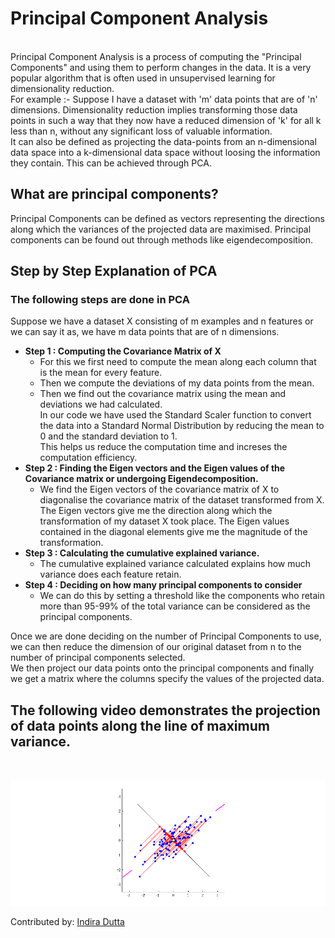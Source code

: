 # Principal Component Analysis
<br>
Principal Component Analysis is a process of computing the "Principal Components" and using them to perform changes in the data. It is a very popular algorithm that is often used in unsupervised learning for dimensionality reduction.
<br>
For example :- Suppose I have a dataset with 'm' data points that are of 'n' dimensions. Dimensionality reduction implies transforming those data points in such a way that they now have a reduced dimension of 'k' for all k less than n, without any significant loss of valuable information. 
<br>
It can also be defined as projecting the data-points from an n-dimensional data space into a k-dimensional data space without loosing the information they contain.
This can be achieved through PCA.

## What are principal components?
Principal Components can be defined as vectors representing the directions along which the variances of the projected data are maximised. Principal components can be found out through methods like eigendecomposition.

## Step by Step Explanation of PCA
### The following steps are done in PCA
Suppose we have a dataset X consisting of m examples and n features or we can say it as, we have m data points that are of n dimensions.
* **Step 1 : Computing the Covariance Matrix of X**
    * For this we first need to compute the mean along each column that is the mean for every feature.
    * Then we compute the deviations of my data points from the mean.
    * Then we find out the covariance matrix using the mean and deviations we had calculated.
      <br>
      In our code we have used the Standard Scaler function to convert the data into a Standard Normal Distribution by reducing the mean to 0 and the standard deviation to 1. 
      <br>
      This helps us reduce the computation time and increses the computation efficiency.
 * **Step 2 : Finding the Eigen vectors and the Eigen values of the Covariance matrix or undergoing Eigendecomposition.**
    * We find the Eigen vectors of the covariance matrix of X to diagonalise the covariance matrix of the dataset transformed from X. The Eigen vectors give me the direction           along which the transformation of my dataset X took place. The Eigen values contained in the diagonal elements give me the magnitude of the transformation.
      <br>
 * **Step 3 : Calculating the cumulative explained variance.**
     * The cumulative explained variance calculated explains how much variance does each feature retain.
 * **Step 4 : Deciding on how many principal components to consider**
     * We can do this by setting a threshold like the components who retain more than 95-99% of the total variance can be considered as the principal components. 
       <br>
       
Once we are done deciding on the number of Principal Components to use, we can then reduce the dimension of our original dataset from n to the number of principal components    selected.
<br>
We then project our data points onto the principal components and finally we get a matrix where the columns specify the values of the projected data.

## The following video demonstrates the projection of data points along the line of maximum variance.
<br>

![](images/pca_demo.gif)
   
Contributed by: [Indira Dutta](https://github.com/indiradutta) 
